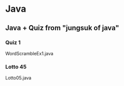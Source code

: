 # Java
## Java + Quiz from "jungsuk of java"

### Quiz 1 
WordScrambleEx1.java

### Lotto 45
Lotto05.java

